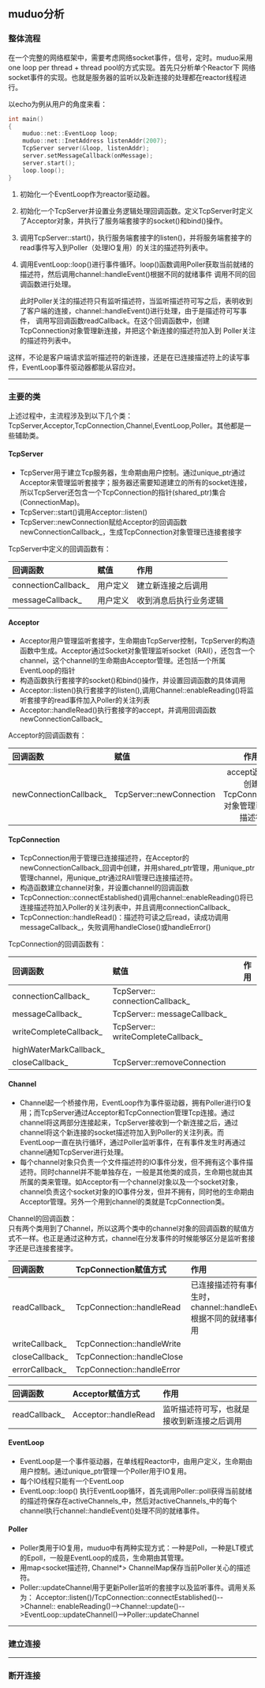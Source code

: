 ## muduo分析
### 整体流程
在一个完整的网络框架中，需要考虑网络socket事件，信号，定时。muduo采用one loop per thread + thread pool的方式实现。首先只分析单个Reactor下
网络socket事件的实现。也就是服务器的监听以及新连接的处理都在reactor线程进行。

以echo为例从用户的角度来看：
```C++
int main()
{
    muduo::net::EventLoop loop;
    muduo::net::InetAddress listenAddr(2007);
    TcpServer server(&loop, listenAddr);
    server.setMessageCallback(onMessage);
    server.start();
    loop.loop();
}
```
1. 初始化一个EventLoop作为reactor驱动器。
2. 初始化一个TcpServer并设置业务逻辑处理回调函数。定义TcpServer时定义了Acceptor对象，并执行了服务端套接字的socket()和bind()操作。
3. 调用TcpServer::start()，执行服务端套接字的listen()，并将服务端套接字的read事件写入到Poller（处理IO复用）的关注的描述符列表中。
4. 调用EventLoop::loop()进行事件循环。loop()函数调用Poller获取当前就绪的描述符，然后调用channel::handleEvent()根据不同的就绪事件
调用不同的回调函数进行处理。  

    此时Poller关注的描述符只有监听描述符，当监听描述符可写之后，表明收到了客户端的连接，channel::handleEvent()进行处理，由于是描述符可写事件，
调用写回调函数readCallback。在这个回调函数中，创建TcpConnection对象管理新连接，并把这个新连接的描述符加入到
Poller关注的描述符列表中。  

这样，不论是客户端请求监听描述符的新连接，还是在已连接描述符上的读写事件，EventLoop事件驱动器都能从容应对。

***
### 主要的类
上述过程中，主流程涉及到以下几个类：TcpServer,Acceptor,TcpConnection,Channel,EventLoop,Poller。其他都是一些辅助类。  
#### TcpServer
* TcpServer用于建立Tcp服务器，生命期由用户控制。通过unique_ptr通过Acceptor来管理监听套接字；服务器还需要知道建立的所有的socket连接，所以TcpServer还包含一个TcpConnection的指针(shared_ptr)集合(ConnectionMap)。  
* TcpServer::start()调用Acceptor::listen()
* TcpServer::newConnection赋给Acceptor的回调函数newConnectionCallback_，生成TcpConnection对象管理已连接套接字  

TcpServer中定义的回调函数有：

| 回调函数 | 赋值  | 作用 |
| :------------------------ |:--------------------| :----------------------|
| connectionCallback_    | 用户定义      | 建立新连接之后调用 |
| messageCallback_       | 用户定义          |   收到消息后执行业务逻辑 |

#### Acceptor
* Acceptor用户管理监听套接字，生命期由TcpServer控制，TcpServer的构造函数中生成。Acceptor通过Socket对象管理监听socket（RAII），还包含一个channel，这个channel的生命期由Acceptor管理。还包括一个所属EventLoop的指针
* 构造函数执行套接字的socket()和bind()操作，并设置回调函数的具体调用
* Acceptor::listen()执行套接字的listen(),调用Channel::enableReading()将监听套接字的read事件加入Poller的关注列表
* Acceptor::handleRead()执行套接字的accept，并调用回调函数newConnectionCallback_  

Acceptor的回调函数有：

| 回调函数 | 赋值  | 作用 |
| :--------------------------- |:-----------------------------| :---------------------------------------------:|
| newConnectionCallback_    | TcpServer::newConnection      | accept返回后创建TcpConnection对象管理已连接描述符 |
 #### TcpConnection
 * TcpConnection用于管理已连接描述符，在Acceptor的newConnectionCallback_回调中创建，并用shared_ptr管理，用unique_ptr管理channel，用unique_ptr通过RAII管理已连接描述符。 
 * 构造函数建立channel对象，并设置channel的回调函数
 * TcpConnection::connectEstablished()调用channel::enableReading()将已连接描述符加入Poller的关注列表中，并且调用connectionCallback_
 * TcpConnection::handleRead()：描述符可读之后read，读成功调用messageCallback_，失败调用handleClose()或handleError()  
 
 TcpConnection的回调函数有：  
 
 | 回调函数 | 赋值  | 作用 |
| :------------------------------------ |:----------------------------------| :-----------:|
| connectionCallback_    | TcpServer:: connectionCallback_      |  |
| messageCallback_    | TcpServer:: messageCallback_    |  |
| writeCompleteCallback_    | TcpServer:: writeCompleteCallback_     |  |
| highWaterMarkCallback_    |      |  |
| closeCallback_    | TcpServer::removeConnection    |  |

#### Channel
* Channel起一个桥接作用，EventLoop作为事件驱动器，拥有Poller进行IO复用；而TcpServer通过Acceptor和TcpConnection管理Tcp连接。通过channel将这两部分连接起来，TcpServer接收到一个新连接之后，通过channel将这个新连接的socket描述符加入到Poller的关注列表。而EventLoop一直在执行循环，通过Poller监听事件，在有事件发生时再通过channel通知TcpServer进行处理。
* 每个channel对象只负责一个文件描述符的IO事件分发，但不拥有这个事件描述符。同时channel并不能单独存在，一般是其他类的成员，生命期也就由其所属的类来管理。如Acceptor有一个channel对象以及一个socket对象，channel负责这个socket对象的IO事件分发，但并不拥有，同时他的生命期由Acceptor管理。另外一个用到channel的类就是TcpConnection类。  

Channel的回调函数：  
只有两个类用到了Channel，所以这两个类中的channel对象的回调函数的赋值方式不一样。也正是通过这种方式，channel在分发事件的时候能够区分是监听套接字还是已连接套接字。  

 | 回调函数 | TcpConnection赋值方式  | 作用 |
| :------------------- |:------------------------| :---------------------------------------------------------------------|
| readCallback_     | TcpConnection::handleRead     | 已连接描述符有事件发生时，channel::handleEvent()根据不同的就绪事件调用 |
| writeCallback_    | TcpConnection::handleWrite   |  |
| closeCallback_    | TcpConnection::handleClose    |  |
| errorCallback_    | TcpConnection::handleError     |  |  

 | 回调函数 | Acceptor赋值方式  | 作用 |
| :------------------- |:----------------------------------| :-----------------------------|
| readCallback_     | Acceptor::handleRead    | 监听描述符可写，也就是接收到新连接之后调用 |

#### EventLoop
* EventLoop是一个事件驱动器，在单线程Reactor中，由用户定义，生命期由用户控制。通过unique_ptr管理一个Poller用于IO复用。
* 每个IO线程只能有一个EventLoop
* EventLoop::loop() 执行EventLoop循环，首先调用Poller::poll获得当前就绪的描述符保存在activeChannels_中，然后对activeChannels_中的每个channel执行channel::handleEvent()处理不同的就绪事件。

#### Poller
* Poller类用于IO复用，muduo中有两种实现方式：一种是Poll，一种是LT模式的Epoll，一般是EventLoop的成员，生命期由其管理。
* 用map<socket描述符, Channel*> ChannelMap保存当前Poller关心的描述符。
* Poller::updateChannel用于更新Poller监听的套接字以及监听事件。调用关系为：
Acceptor::listen()/TcpConnection::connectEstablished()-->Channel:: enableReading()-->Channel::update()-->EventLoop::updateChannel()-->Poller::updateChannel

***
### 建立连接

***
### 断开连接
 




